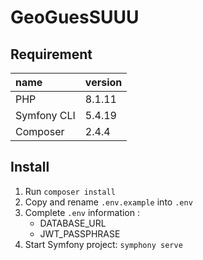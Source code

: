 # GeoGuesSUUU

## Requirement

| **name**    | **version** |
|:------------|-------------|
| PHP         | 8.1.11      |
| Symfony CLI | 5.4.19      |
| Composer    | 2.4.4       |

## Install

1. Run `composer install`
2. Copy and rename `.env.example` into `.env`
3. Complete `.env` information :
    - DATABASE_URL
    - JWT_PASSPHRASE
4. Start Symfony project: `symphony serve`